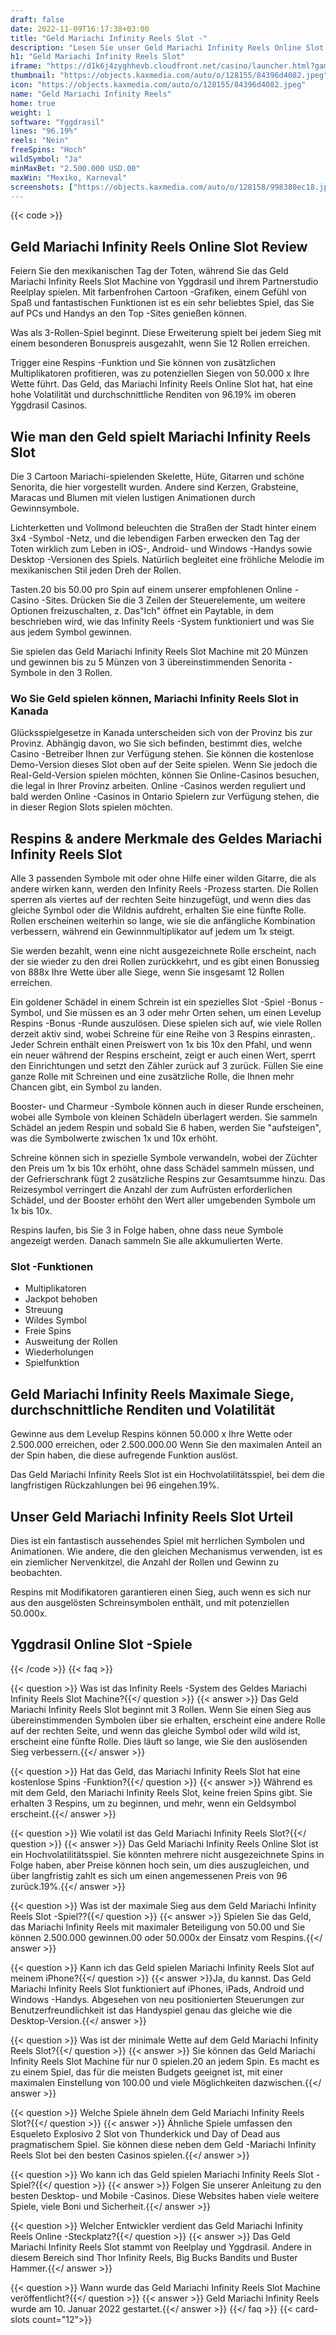 ```yaml
---
draft: false
date: 2022-11-09T16:17:38+03:00
title: "Geld Mariachi Infinity Reels Slot -"
description: "Lesen Sie unser Geld Mariachi Infinity Reels Online Slot -Bewertung, wo wir das Gameplay, die Funktionen und das Spielen mit den besten Casino -Boni enthüllen."
h1: "Geld Mariachi Infinity Reels Slot"
iframe: "https://d1k6j4zyghhevb.cloudfront.net/casino/launcher.html?gameid=moneymariachiinfinityreels&lang=en_US&partner=ubg&partnerid=4&jurisdiction=MT&login=demo&moneymode=fun&channel=web&homeurlFEATUREHIDDEN=https%3A%2F%2Fwww.unibet.com%2Fcasino%2F"
thumbnail: "https://objects.kaxmedia.com/auto/o/128155/84396d4082.jpeg"
icon: "https://objects.kaxmedia.com/auto/o/128155/84396d4082.jpeg"
name: "Geld Mariachi Infinity Reels"
home: true
weight: 1
software: "Yggdrasil"
lines: "96.19%"
reels: "Nein"
freeSpins: "Hoch"
wildSymbol: "Ja"
minMaxBet: "2.500.000 USD.00"
maxWin: "Mexiko, Karneval"
screenshots: ["https://objects.kaxmedia.com/auto/o/128158/998380ec18.jpeg"]
---
```


{{< code >}}<h2>Geld Mariachi Infinity Reels Online Slot Review</h2><p>Feiern Sie den mexikanischen Tag der Toten, während Sie das Geld Mariachi Infinity Reels Slot Machine von Yggdrasil und ihrem Partnerstudio Reelplay spielen. Mit farbenfrohen Cartoon -Grafiken, einem Gefühl von Spaß und fantastischen Funktionen ist es ein sehr beliebtes Spiel, das Sie auf PCs und Handys an den Top -Sites genießen können.</p><p>Was als 3-Rollen-Spiel beginnt. Diese Erweiterung spielt bei jedem Sieg mit einem besonderen Bonuspreis ausgezahlt, wenn Sie 12 Rollen erreichen.</p><p>Trigger eine Respins -Funktion und Sie können von zusätzlichen Multiplikatoren profitieren, was zu potenziellen Siegen von 50.000 x Ihre Wette führt. Das Geld, das Mariachi Infinity Reels Online Slot hat, hat eine hohe Volatilität und durchschnittliche Renditen von 96.19% im oberen Yggdrasil Casinos.</p><h2>Wie man den Geld spielt Mariachi Infinity Reels Slot</h2><p>Die 3 Cartoon Mariachi-spielenden Skelette, Hüte, Gitarren und schöne Senorita, die hier vorgestellt wurden. Andere sind Kerzen, Grabsteine, Maracas und Blumen mit vielen lustigen Animationen durch Gewinnsymbole.</p><p>Lichterketten und Vollmond beleuchten die Straßen der Stadt hinter einem 3x4 -Symbol -Netz, und die lebendigen Farben erwecken den Tag der Toten wirklich zum Leben in iOS-, Android- und Windows -Handys sowie Desktop -Versionen des Spiels. Natürlich begleitet eine fröhliche Melodie im mexikanischen Stil jeden Dreh der Rollen.</p><p>Tasten.20 bis 50.00 pro Spin auf einem unserer empfohlenen Online -Casino -Sites. Drücken Sie die 3 Zeilen der Steuerelemente, um weitere Optionen freizuschalten, z. Das"Ich" öffnet ein Paytable, in dem beschrieben wird, wie das Infinity Reels -System funktioniert und was Sie aus jedem Symbol gewinnen.</p><p>Sie spielen das Geld Mariachi Infinity Reels Slot Machine mit 20 Münzen und gewinnen bis zu 5 Münzen von 3 übereinstimmenden Senorita -Symbole in den 3 Rollen.</p><h3>Wo Sie Geld spielen können, Mariachi Infinity Reels Slot in Kanada</h3><p>Glücksspielgesetze in Kanada unterscheiden sich von der Provinz bis zur Provinz. Abhängig davon, wo Sie sich befinden, bestimmt dies, welche Casino -Betreiber Ihnen zur Verfügung stehen. Sie können die kostenlose Demo-Version dieses Slot oben auf der Seite spielen. Wenn Sie jedoch die Real-Geld-Version spielen möchten, können Sie Online-Casinos besuchen, die legal in Ihrer Provinz arbeiten. Online -Casinos werden reguliert und bald werden Online -Casinos in Ontario Spielern zur Verfügung stehen, die in dieser Region Slots spielen möchten.</p><h2>Respins & andere Merkmale des Geldes Mariachi Infinity Reels Slot</h2><p>Alle 3 passenden Symbole mit oder ohne Hilfe einer wilden Gitarre, die als andere wirken kann, werden den Infinity Reels -Prozess starten. Die Rollen sperren als viertes auf der rechten Seite hinzugefügt, und wenn dies das gleiche Symbol oder die Wildnis aufdreht, erhalten Sie eine fünfte Rolle. Rollen erscheinen weiterhin so lange, wie sie die anfängliche Kombination verbessern, während ein Gewinnmultiplikator auf jedem um 1x steigt.</p><p>Sie werden bezahlt, wenn eine nicht ausgezeichnete Rolle erscheint, nach der sie wieder zu den drei Rollen zurückkehrt, und es gibt einen Bonussieg von 888x Ihre Wette über alle Siege, wenn Sie insgesamt 12 Rollen erreichen.</p><p>Ein goldener Schädel in einem Schrein ist ein spezielles Slot -Spiel -Bonus -Symbol, und Sie müssen es an 3 oder mehr Orten sehen, um einen Levelup Respins -Bonus -Runde auszulösen. Diese spielen sich auf, wie viele Rollen derzeit aktiv sind, wobei Schreine für eine Reihe von 3 Respins einrasten,. Jeder Schrein enthält einen Preiswert von 1x bis 10x den Pfahl, und wenn ein neuer während der Respins erscheint, zeigt er auch einen Wert, sperrt den Einrichtungen und setzt den Zähler zurück auf 3 zurück. Füllen Sie eine ganze Rolle mit Schreinen und eine zusätzliche Rolle, die Ihnen mehr Chancen gibt, ein Symbol zu landen.</p><p>Booster- und Charmeur -Symbole können auch in dieser Runde erscheinen, wobei alle Symbole von kleinen Schädeln überlagert werden. Sie sammeln Schädel an jedem Respin und sobald Sie 6 haben, werden Sie "aufsteigen", was die Symbolwerte zwischen 1x und 10x erhöht.</p><p>Schreine können sich in spezielle Symbole verwandeln, wobei der Züchter den Preis um 1x bis 10x erhöht, ohne dass Schädel sammeln müssen, und der Gefrierschrank fügt 2 zusätzliche Respins zur Gesamtsumme hinzu. Das Reizesymbol verringert die Anzahl der zum Aufrüsten erforderlichen Schädel, und der Booster erhöht den Wert aller umgebenden Symbole um 1x bis 10x.</p><p>Respins laufen, bis Sie 3 in Folge haben, ohne dass neue Symbole angezeigt werden. Danach sammeln Sie alle akkumulierten Werte.</p><h3>
Slot -Funktionen</h3><ul>
<li></span>
Multiplikatoren</li>
<li></span>
Jackpot behoben</li>
<li></span>
Streuung</li>
<li></span>
Wildes Symbol</li>
<li></span>
Freie Spins</li>
<li></span>
Ausweitung der Rollen</li>
<li></span>
Wiederholungen</li>
<li></span>
Spielfunktion</li></ul><h2>Geld Mariachi Infinity Reels Maximale Siege, durchschnittliche Renditen und Volatilität</h2><p>Gewinne aus dem Levelup Respins können 50.000 x Ihre Wette oder 2.500.000 erreichen, oder 2.500.000.00 Wenn Sie den maximalen Anteil an der Spin haben, die diese aufregende Funktion auslöst.</p><p>Das Geld Mariachi Infinity Reels Slot ist ein Hochvolatilitätsspiel, bei dem die langfristigen Rückzahlungen bei 96 eingehen.19%.</p><h2>Unser Geld Mariachi Infinity Reels Slot Urteil</h2><p>Dies ist ein fantastisch aussehendes Spiel mit herrlichen Symbolen und Animationen. Wie andere, die den gleichen Mechanismus verwenden, ist es ein ziemlicher Nervenkitzel, die Anzahl der Rollen und Gewinn zu beobachten.</p><p>Respins mit Modifikatoren garantieren einen Sieg, auch wenn es sich nur aus den ausgelösten Schreinsymbolen enthält, und mit potenziellen 50.000x.</p><h2>Yggdrasil Online Slot -Spiele</h2>
{{< /code >}}
{{< faq >}}

{{< question >}} Was ist das Infinity Reels -System des Geldes Mariachi Infinity Reels Slot Machine?{{</ question >}}
{{< answer >}} Das Geld Mariachi Infinity Reels Slot beginnt mit 3 Rollen. Wenn Sie einen Sieg aus übereinstimmenden Symbolen über sie erhalten, erscheint eine andere Rolle auf der rechten Seite, und wenn das gleiche Symbol oder wild wild ist, erscheint eine fünfte Rolle. Dies läuft so lange, wie Sie den auslösenden Sieg verbessern.{{</ answer >}}

{{< question >}} Hat das Geld, das Mariachi Infinity Reels Slot hat eine kostenlose Spins -Funktion?{{</ question >}}
{{< answer >}} Während es mit dem Geld, den Mariachi Infinity Reels Slot, keine freien Spins gibt. Sie erhalten 3 Respins, um zu beginnen, und mehr, wenn ein Geldsymbol erscheint.{{</ answer >}}

{{< question >}} Wie volatil ist das Geld Mariachi Infinity Reels Slot?{{</ question >}}
{{< answer >}} Das Geld Mariachi Infinity Reels Online Slot ist ein Hochvolatilitätsspiel. Sie könnten mehrere nicht ausgezeichnete Spins in Folge haben, aber Preise können hoch sein, um dies auszugleichen, und über langfristig zahlt es sich um einen angemessenen Preis von 96 zurück.19%.{{</ answer >}}

{{< question >}} Was ist der maximale Sieg aus dem Geld Mariachi Infinity Reels Slot -Spiel??{{</ question >}}
{{< answer >}} Spielen Sie das Geld, das Mariachi Infinity Reels mit maximaler Beteiligung von 50.00 und Sie können 2.500.000 gewinnen.00 oder 50.000x der Einsatz vom Respins.{{</ answer >}}

{{< question >}} Kann ich das Geld spielen Mariachi Infinity Reels Slot auf meinem iPhone?{{</ question >}}
{{< answer >}}Ja, du kannst. Das Geld Mariachi Infinity Reels Slot funktioniert auf iPhones, iPads, Android und Windows -Handys. Abgesehen von neu positionierten Steuerungen zur Benutzerfreundlichkeit ist das Handyspiel genau das gleiche wie die Desktop-Version.{{</ answer >}}

{{< question >}} Was ist der minimale Wette auf dem Geld Mariachi Infinity Reels Slot?{{</ question >}}
{{< answer >}} Sie können das Geld Mariachi Infinity Reels Slot Machine für nur 0 spielen.20 an jedem Spin. Es macht es zu einem Spiel, das für die meisten Budgets geeignet ist, mit einer maximalen Einstellung von 100.00 und viele Möglichkeiten dazwischen.{{</ answer >}}

{{< question >}} Welche Spiele ähneln dem Geld Mariachi Infinity Reels Slot?{{</ question >}}
{{< answer >}} Ähnliche Spiele umfassen den Esqueleto Explosivo 2 Slot von Thunderkick und Day of Dead aus pragmatischem Spiel. Sie können diese neben dem Geld -Mariachi Infinity Reels Slot bei den besten Casinos spielen.{{</ answer >}}

{{< question >}} Wo kann ich das Geld spielen Mariachi Infinity Reels Slot -Spiel?{{</ question >}}
{{< answer >}} Folgen Sie unserer Anleitung zu den besten Desktop- und Mobile -Casinos. Diese Websites haben viele weitere Spiele, viele Boni und Sicherheit.{{</ answer >}}

{{< question >}} Welcher Entwickler verdient das Geld Mariachi Infinity Reels Online -Steckplatz?{{</ question >}}
{{< answer >}} Das Geld Mariachi Infinity Reels Slot stammt von Reelplay und Yggdrasil. Andere in diesem Bereich sind Thor Infinity Reels, Big Bucks Bandits und Buster Hammer.{{</ answer >}}

{{< question >}} Wann wurde das Geld Mariachi Infinity Reels Slot Machine veröffentlicht?{{</ question >}}
{{< answer >}} Geld Mariachi Infinity Reels wurde am 10. Januar 2022 gestartet.{{</ answer >}}
{{</ faq >}}
{{< card-slots count="12">}}